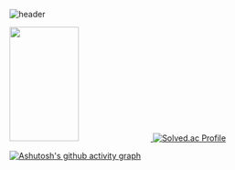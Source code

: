 ![header](https://capsule-render.vercel.app/api?type=waving&color=auto&height=300&section=header&text=Hi%20%20I'm%20Wonsoek&fontSize=90)

 <a href='s'>
  <img src="https://github-readme-stats.vercel.app/api?username=cerdure&theme=transparent&show_icons=true" width="49%" height="200px"/>
<a href="https://solved.ac/cerdure/" rel="nofollow"><img src="https://camo.githubusercontent.com/7e26267e2e28e17dea72ca7052b8521c8d908ff47899427ce3b9d1f98b913b58/687474703a2f2f6d617a617373756d6e6964612e7774662f6170692f76322f67656e65726174655f62616467653f626f6a3d63657264757265" alt="Solved.ac Profile" data-canonical-src="http://mazassumnida.wtf/api/v2/generate_badge?boj=cerdure" style="max-width: 100%;"></a>
</a>

[![Ashutosh's github activity graph](https://github-readme-activity-graph.cyclic.app/graph?username=cerdure&theme=minimal)](https://github.com/ashutosh00710/github-readme-activity-graph)


<!--
**Cerdure/Cerdure** is a ✨ _special_ ✨ repository because its `README.md` (this file) appears on your GitHub profile.

Here are some ideas to get you started:

- 🔭 I’m currently working on ...
- 🌱 I’m currently learning ...
- 👯 I’m looking to collaborate on ...
- 🤔 I’m looking for help with ...
- 💬 Ask me about ...
- 📫 How to reach me: ...
- 😄 Pronouns: ...
- ⚡ Fun fact: ...
-->
